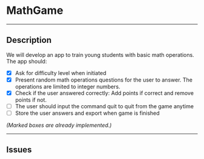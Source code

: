 # MathGame

---
## Description

We will develop an app to train young students with basic math operations. The app should:

- [x] Ask for difficulty level when initiated
- [x] Present random math operations questions for the user to answer. The operations are limited to integer numbers.
- [x] Check if the user answered correctly: Add points if correct and remove points if not.
- [ ] The user should input the command quit to quit from the game anytime
- [ ] Store the user answers and export when game is finished 

*(Marked boxes are already implemented.)*

---
## Issues
